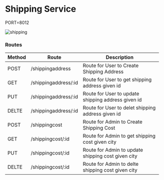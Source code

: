 # Shipping Service

PORT=8012

![shipping](https://user-images.githubusercontent.com/39910073/165150262-7c406914-d13c-4d47-b33e-ed820897e0bb.svg)

### Routes
| Method | Route                           |  Description                                               |
|  ---   | ---                             |  ---                                                       |
| POST   |   /shippingaddress              |  Route for User to Create Shipping Address                 |
| GET    |   /shippingaddress/:id          |  Route for User to get shipping address given id           |
| PUT    |   /shippingaddress/:id          |  Route for User to update shipping address given id        | 
| DELTE  |   /shippingaddress/:id          |  Route for User to delet shipping address given id         |
| POST   |   /shippingcost                 |  Route for Admin to Create Shipping Cost                   | 
| GET    |   /shippingcost/:id             |  Route for Admin to get shipping cost given city           |
| PUT    |   /shippingcost/:id             |  Route for Admin to update shipping cost given city        |
| DELTE  |   /shippingcost/:id             |  Route for Admin to delte shipping cost given city         |
